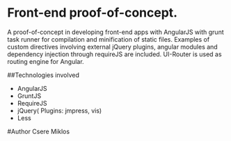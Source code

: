 # Front-end proof-of-concept.

A proof-of-concept in developing front-end apps with AngularJS with grunt task runner for compilation and
minification of static files. Examples of custom directives involving external jQuery plugins, angular modules
and dependency injection through requireJS are included. UI-Router is used as routing engine for Angular.

##Technologies involved
* AngularJS
* GruntJS
* RequireJS
* jQuery( Plugins: jmpress, vis)
* Less

#Author
Csere Miklos